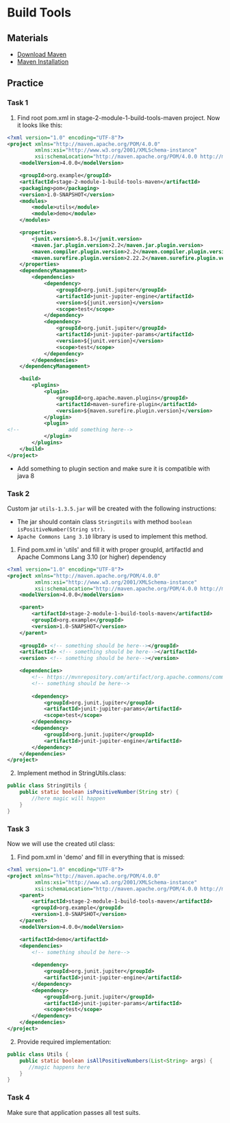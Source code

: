 # Build Tools

## Materials
+ [Download Maven](https://maven.apache.org/download.cgi)
+ [Maven Installation](https://maven.apache.org/install.html)
## Practice

### Task 1

1. Find root pom.xml in stage-2-module-1-build-tools-maven project. Now it looks like this:
```xml
<?xml version="1.0" encoding="UTF-8"?>
<project xmlns="http://maven.apache.org/POM/4.0.0"
         xmlns:xsi="http://www.w3.org/2001/XMLSchema-instance"
         xsi:schemaLocation="http://maven.apache.org/POM/4.0.0 http://maven.apache.org/xsd/maven-4.0.0.xsd">
    <modelVersion>4.0.0</modelVersion>

    <groupId>org.example</groupId>
    <artifactId>stage-2-module-1-build-tools-maven</artifactId>
    <packaging>pom</packaging>
    <version>1.0-SNAPSHOT</version>
    <modules>
        <module>utils</module>
        <module>demo</module>
    </modules>

    <properties>
        <junit.version>5.8.1</junit.version>
        <maven.jar.plugin.version>2.2</maven.jar.plugin.version>
        <maven.compiler.plugin.version>2.2</maven.compiler.plugin.version>
        <maven.surefire.plugin.version>2.22.2</maven.surefire.plugin.version>
    </properties>
    <dependencyManagement>
        <dependencies>
            <dependency>
                <groupId>org.junit.jupiter</groupId>
                <artifactId>junit-jupiter-engine</artifactId>
                <version>${junit.version}</version>
                <scope>test</scope>
            </dependency>
            <dependency>
                <groupId>org.junit.jupiter</groupId>
                <artifactId>junit-jupiter-params</artifactId>
                <version>${junit.version}</version>
                <scope>test</scope>
            </dependency>
        </dependencies>
    </dependencyManagement>

    <build>
        <plugins>
            <plugin>
                <groupId>org.apache.maven.plugins</groupId>
                <artifactId>maven-surefire-plugin</artifactId>
                <version>${maven.surefire.plugin.version}</version>
            </plugin>
            <plugin>
<!--                add something here-->
            </plugin>
        </plugins>
    </build>
</project>
```

- Add something to plugin section and make sure it is compatible with java 8

### Task 2

Custom jar `utils-1.3.5.jar` will be created with the following instructions:
- The jar should contain class `StringUtils` with method `boolean isPositiveNumber(String str)`.
- `Apache Commons Lang 3.10` library is used to implement this method.


1. Find pom.xml in 'utils' and fill it with proper groupId, artifactId and Apache Commons Lang 3.10 (or higher) dependency
```xml
<?xml version="1.0" encoding="UTF-8"?>
<project xmlns="http://maven.apache.org/POM/4.0.0"
         xmlns:xsi="http://www.w3.org/2001/XMLSchema-instance"
         xsi:schemaLocation="http://maven.apache.org/POM/4.0.0 http://maven.apache.org/xsd/maven-4.0.0.xsd">
    <modelVersion>4.0.0</modelVersion>

    <parent>
        <artifactId>stage-2-module-1-build-tools-maven</artifactId>
        <groupId>org.example</groupId>
        <version>1.0-SNAPSHOT</version>
    </parent>
    
    <groupId> <!-- something should be here--></groupId>
    <artifactId> <!-- something should be here--></artifactId>
    <version> <!-- something should be here--></version>

    <dependencies>
        <!-- https://mvnrepository.com/artifact/org.apache.commons/commons-lang3 -->
        <!-- something should be here-->
        
        <dependency>
            <groupId>org.junit.jupiter</groupId>
            <artifactId>junit-jupiter-params</artifactId>
            <scope>test</scope>
        </dependency>
        <dependency>
            <groupId>org.junit.jupiter</groupId>
            <artifactId>junit-jupiter-engine</artifactId>
        </dependency>
    </dependencies>
</project>
```

2. Implement method in StringUtils.class:
```java
public class StringUtils {
    public static boolean isPositiveNumber(String str) {
        //here magic will happen
    }
}
```

### Task 3

Now we will use the created util class:
1. Find pom.xml in 'demo' and fill in everything that is missed:
```xml
<?xml version="1.0" encoding="UTF-8"?>
<project xmlns="http://maven.apache.org/POM/4.0.0"
         xmlns:xsi="http://www.w3.org/2001/XMLSchema-instance"
         xsi:schemaLocation="http://maven.apache.org/POM/4.0.0 http://maven.apache.org/xsd/maven-4.0.0.xsd">
    <parent>
        <artifactId>stage-2-module-1-build-tools-maven</artifactId>
        <groupId>org.example</groupId>
        <version>1.0-SNAPSHOT</version>
    </parent>
    <modelVersion>4.0.0</modelVersion>

    <artifactId>demo</artifactId>
    <dependencies>
        <!-- something should be here-->
        
        <dependency>
            <groupId>org.junit.jupiter</groupId>
            <artifactId>junit-jupiter-engine</artifactId>
        </dependency>
        <dependency>
            <groupId>org.junit.jupiter</groupId>
            <artifactId>junit-jupiter-params</artifactId>
            <scope>test</scope>
        </dependency>
    </dependencies>
</project>
```
2. Provide required implementation:
```java
public class Utils {
    public static boolean isAllPositiveNumbers(List<String> args) {
       //magic happens here
    }
}
```

### Task 4

Make sure that application passes all test suits.